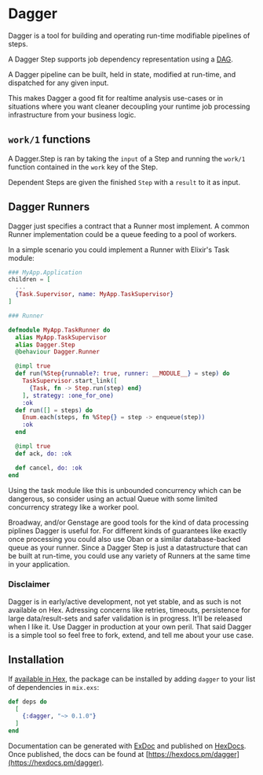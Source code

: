 # Dagger

Dagger is a tool for building and operating run-time modifiable pipelines of steps.

A Dagger Step supports job dependency representation using a [DAG](https://en.wikipedia.org/wiki/Directed_acyclic_graph).

A Dagger pipeline can be built, held in state, modified at run-time, and dispatched for any given input.

This makes Dagger a good fit for realtime analysis use-cases or in situations where you want cleaner decoupling your runtime job processing infrastructure from your business logic.

## `work/1` functions

A Dagger.Step is ran by taking the `input` of a Step and running the `work/1` function contained in the `work` key of the Step.

Dependent Steps are given the finished `Step` with a `result` to it as input.

## Dagger Runners

Dagger just specifies a contract that a Runner most implement. A common Runner implementation could be a queue feeding to a pool of workers.

In a simple scenario you could implement a Runner with Elixir's Task module:

```elixir
### MyApp.Application
children = [
  ...
  {Task.Supervisor, name: MyApp.TaskSupervisor}
]

### Runner

defmodule MyApp.TaskRunner do
  alias MyApp.TaskSupervisor
  alias Dagger.Step
  @behaviour Dagger.Runner

  @impl true
  def run(%Step{runnable?: true, runner: __MODULE__} = step) do
    TaskSupervisor.start_link([
      {Task, fn -> Step.run(step) end}
    ], strategy: :one_for_one)
    :ok
  def run([] = steps) do
    Enum.each(steps, fn %Step{} = step -> enqueue(step))
    :ok
  end

  @impl true
  def ack, do: :ok

  def cancel, do: :ok
end
```
Using the task module like this is unbounded concurrency which can be dangerous, so consider using an actual Queue with some limited concurrency strategy like a worker pool.

Broadway, and/or Genstage are good tools for the kind of data processing piplines Dagger is useful for. For different kinds of guarantees like exactly once processing you could also use Oban or a similar database-backed queue as your runner. Since a Dagger Step is just a datastructure that can be built at run-time, you could use any variety of Runners at the same time in your application.

### Disclaimer

Dagger is in early/active development, not yet stable, and as such is not available on Hex. Adressing concerns like retries, timeouts, persistence for large data/result-sets and safer validation is in progress. It'll be released when I like it. Use Dagger in production at your own peril. That said Dagger is a simple tool so feel free to fork, extend, and tell me about your use case.

## Installation

If [available in Hex](https://hex.pm/docs/publish), the package can be installed
by adding `dagger` to your list of dependencies in `mix.exs`:

```elixir
def deps do
  [
    {:dagger, "~> 0.1.0"}
  ]
end
```

Documentation can be generated with [ExDoc](https://github.com/elixir-lang/ex_doc)
and published on [HexDocs](https://hexdocs.pm). Once published, the docs can
be found at [https://hexdocs.pm/dagger](https://hexdocs.pm/dagger).

